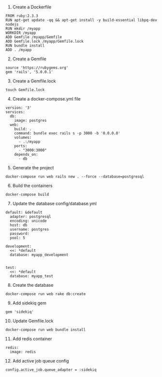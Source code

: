 1. Create a Dockerfile

```
FROM ruby:2.3.3
RUN apt-get update -qq && apt-get install -y build-essential libpq-dev nodejs
RUN mkdir /myapp
WORKDIR /myapp
ADD Gemfile /myapp/Gemfile
ADD Gemfile.lock /myapp/Gemfile.lock
RUN bundle install
ADD . /myapp
```

2. Create a Gemfile

```
source 'https://rubygems.org'
gem 'rails', '5.0.0.1'
```

3. Create a Gemfile.lock

`touch Gemfile.lock`

4. Create a docker-compose.yml file

```
version: '3'
services:
  db:
    image: postgres
  web:
    build: .
    command: bundle exec rails s -p 3000 -b '0.0.0.0'
    volumes:
      - .:/myapp
    ports:
      - "3000:3000"
    depends_on:
      - db
```

5. Generate the project

`docker-compose run web rails new . --force --database=postgresql`

6. Build the containers

`docker-compose build`

7. Update the database config/database.yml

```
default: &default
  adapter: postgresql
  encoding: unicode
  host: db
  username: postgres
  password:
  pool: 5

development:
  <<: *default
  database: myapp_development


test:
  <<: *default
  database: myapp_test
```

8. Create the database

`docker-compose run web rake db:create`

9. Add sidekiq gem

`gem 'sidekiq'`

10. Update Gemfile.lock

`docker-compose run web bundle install`

11. Add redis container

```
redis:
  image: redis
```

12. Add active job queue config

```
config.active_job.queue_adapter = :sidekiq
```
